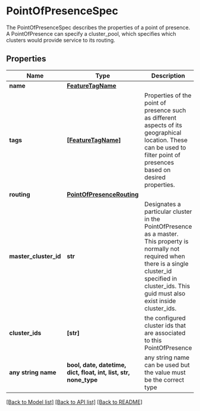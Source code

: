 # PointOfPresenceSpec

The PointOfPresenceSpec describes the properties of a point of presence.  A PointOfPresence can specify a cluster_pool, which specifies which clusters would provide service to its routing. 

## Properties
Name | Type | Description | Notes
------------ | ------------- | ------------- | -------------
**name** | [**FeatureTagName**](FeatureTagName.md) |  | 
**tags** | [**[FeatureTagName]**](FeatureTagName.md) | Properties of the point of presence such as different aspects of its geographical location. These can be used to filter point of presences based on desired properties.  | 
**routing** | [**PointOfPresenceRouting**](PointOfPresenceRouting.md) |  | 
**master_cluster_id** | **str** | Designates a particular cluster in the PointOfPresence as a master.  This property is normally not required when there is a single cluster_id specified in cluster_ids.  This guid must also exist inside cluster_ids.  | [optional] 
**cluster_ids** | **[str]** | the configured cluster ids that are associated to this PointOfPresence  | [optional] 
**any string name** | **bool, date, datetime, dict, float, int, list, str, none_type** | any string name can be used but the value must be the correct type | [optional]

[[Back to Model list]](../README.md#documentation-for-models) [[Back to API list]](../README.md#documentation-for-api-endpoints) [[Back to README]](../README.md)


